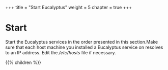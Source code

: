 +++
title = "Start Eucalyptus"
weight = 5
chapter = true
+++


# Start
Start the Eucalyptus services in the order presented in this section.Make sure that each host machine you installed a Eucalyptus service on resolves to an IP address. Edit the */etc/hosts* file if necessary. 



{{% children %}}
